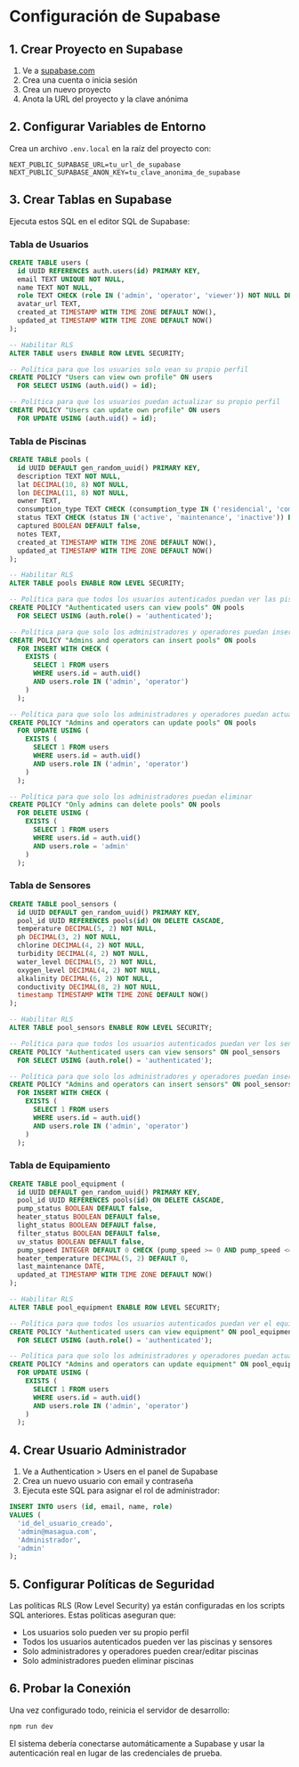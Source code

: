 # Configuración de Supabase

## 1. Crear Proyecto en Supabase

1. Ve a [supabase.com](https://supabase.com)
2. Crea una cuenta o inicia sesión
3. Crea un nuevo proyecto
4. Anota la URL del proyecto y la clave anónima

## 2. Configurar Variables de Entorno

Crea un archivo `.env.local` en la raíz del proyecto con:

```env
NEXT_PUBLIC_SUPABASE_URL=tu_url_de_supabase
NEXT_PUBLIC_SUPABASE_ANON_KEY=tu_clave_anonima_de_supabase
```

## 3. Crear Tablas en Supabase

Ejecuta estos SQL en el editor SQL de Supabase:

### Tabla de Usuarios
```sql
CREATE TABLE users (
  id UUID REFERENCES auth.users(id) PRIMARY KEY,
  email TEXT UNIQUE NOT NULL,
  name TEXT NOT NULL,
  role TEXT CHECK (role IN ('admin', 'operator', 'viewer')) NOT NULL DEFAULT 'viewer',
  avatar_url TEXT,
  created_at TIMESTAMP WITH TIME ZONE DEFAULT NOW(),
  updated_at TIMESTAMP WITH TIME ZONE DEFAULT NOW()
);

-- Habilitar RLS
ALTER TABLE users ENABLE ROW LEVEL SECURITY;

-- Política para que los usuarios solo vean su propio perfil
CREATE POLICY "Users can view own profile" ON users
  FOR SELECT USING (auth.uid() = id);

-- Política para que los usuarios puedan actualizar su propio perfil
CREATE POLICY "Users can update own profile" ON users
  FOR UPDATE USING (auth.uid() = id);
```

### Tabla de Piscinas
```sql
CREATE TABLE pools (
  id UUID DEFAULT gen_random_uuid() PRIMARY KEY,
  description TEXT NOT NULL,
  lat DECIMAL(10, 8) NOT NULL,
  lon DECIMAL(11, 8) NOT NULL,
  owner TEXT,
  consumption_type TEXT CHECK (consumption_type IN ('residencial', 'comercial', 'industrial', 'publico')),
  status TEXT CHECK (status IN ('active', 'maintenance', 'inactive')) DEFAULT 'active',
  captured BOOLEAN DEFAULT false,
  notes TEXT,
  created_at TIMESTAMP WITH TIME ZONE DEFAULT NOW(),
  updated_at TIMESTAMP WITH TIME ZONE DEFAULT NOW()
);

-- Habilitar RLS
ALTER TABLE pools ENABLE ROW LEVEL SECURITY;

-- Política para que todos los usuarios autenticados puedan ver las piscinas
CREATE POLICY "Authenticated users can view pools" ON pools
  FOR SELECT USING (auth.role() = 'authenticated');

-- Política para que solo los administradores y operadores puedan insertar
CREATE POLICY "Admins and operators can insert pools" ON pools
  FOR INSERT WITH CHECK (
    EXISTS (
      SELECT 1 FROM users 
      WHERE users.id = auth.uid() 
      AND users.role IN ('admin', 'operator')
    )
  );

-- Política para que solo los administradores y operadores puedan actualizar
CREATE POLICY "Admins and operators can update pools" ON pools
  FOR UPDATE USING (
    EXISTS (
      SELECT 1 FROM users 
      WHERE users.id = auth.uid() 
      AND users.role IN ('admin', 'operator')
    )
  );

-- Política para que solo los administradores puedan eliminar
CREATE POLICY "Only admins can delete pools" ON pools
  FOR DELETE USING (
    EXISTS (
      SELECT 1 FROM users 
      WHERE users.id = auth.uid() 
      AND users.role = 'admin'
    )
  );
```

### Tabla de Sensores
```sql
CREATE TABLE pool_sensors (
  id UUID DEFAULT gen_random_uuid() PRIMARY KEY,
  pool_id UUID REFERENCES pools(id) ON DELETE CASCADE,
  temperature DECIMAL(5, 2) NOT NULL,
  ph DECIMAL(3, 2) NOT NULL,
  chlorine DECIMAL(4, 2) NOT NULL,
  turbidity DECIMAL(4, 2) NOT NULL,
  water_level DECIMAL(5, 2) NOT NULL,
  oxygen_level DECIMAL(4, 2) NOT NULL,
  alkalinity DECIMAL(6, 2) NOT NULL,
  conductivity DECIMAL(8, 2) NOT NULL,
  timestamp TIMESTAMP WITH TIME ZONE DEFAULT NOW()
);

-- Habilitar RLS
ALTER TABLE pool_sensors ENABLE ROW LEVEL SECURITY;

-- Política para que todos los usuarios autenticados puedan ver los sensores
CREATE POLICY "Authenticated users can view sensors" ON pool_sensors
  FOR SELECT USING (auth.role() = 'authenticated');

-- Política para que solo los administradores y operadores puedan insertar
CREATE POLICY "Admins and operators can insert sensors" ON pool_sensors
  FOR INSERT WITH CHECK (
    EXISTS (
      SELECT 1 FROM users 
      WHERE users.id = auth.uid() 
      AND users.role IN ('admin', 'operator')
    )
  );
```

### Tabla de Equipamiento
```sql
CREATE TABLE pool_equipment (
  id UUID DEFAULT gen_random_uuid() PRIMARY KEY,
  pool_id UUID REFERENCES pools(id) ON DELETE CASCADE,
  pump_status BOOLEAN DEFAULT false,
  heater_status BOOLEAN DEFAULT false,
  light_status BOOLEAN DEFAULT false,
  filter_status BOOLEAN DEFAULT false,
  uv_status BOOLEAN DEFAULT false,
  pump_speed INTEGER DEFAULT 0 CHECK (pump_speed >= 0 AND pump_speed <= 100),
  heater_temperature DECIMAL(5, 2) DEFAULT 0,
  last_maintenance DATE,
  updated_at TIMESTAMP WITH TIME ZONE DEFAULT NOW()
);

-- Habilitar RLS
ALTER TABLE pool_equipment ENABLE ROW LEVEL SECURITY;

-- Política para que todos los usuarios autenticados puedan ver el equipamiento
CREATE POLICY "Authenticated users can view equipment" ON pool_equipment
  FOR SELECT USING (auth.role() = 'authenticated');

-- Política para que solo los administradores y operadores puedan actualizar
CREATE POLICY "Admins and operators can update equipment" ON pool_equipment
  FOR UPDATE USING (
    EXISTS (
      SELECT 1 FROM users 
      WHERE users.id = auth.uid() 
      AND users.role IN ('admin', 'operator')
    )
  );
```

## 4. Crear Usuario Administrador

1. Ve a Authentication > Users en el panel de Supabase
2. Crea un nuevo usuario con email y contraseña
3. Ejecuta este SQL para asignar el rol de administrador:

```sql
INSERT INTO users (id, email, name, role)
VALUES (
  'id_del_usuario_creado',
  'admin@masagua.com',
  'Administrador',
  'admin'
);
```

## 5. Configurar Políticas de Seguridad

Las políticas RLS (Row Level Security) ya están configuradas en los scripts SQL anteriores. Estas políticas aseguran que:

- Los usuarios solo pueden ver su propio perfil
- Todos los usuarios autenticados pueden ver las piscinas y sensores
- Solo administradores y operadores pueden crear/editar piscinas
- Solo administradores pueden eliminar piscinas

## 6. Probar la Conexión

Una vez configurado todo, reinicia el servidor de desarrollo:

```bash
npm run dev
```

El sistema debería conectarse automáticamente a Supabase y usar la autenticación real en lugar de las credenciales de prueba.
